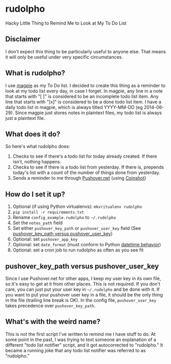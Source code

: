 rudolpho
========

Hacky Little Thing to Remind Me to Look at My To Do List

Disclaimer
----------
I don't expect this thing to be particularly useful to anyone else. That means
it will only be useful under very specific circumstances.

What is rudolpho?
-----------------
I use [magpie](https://github.com/charlesthomas/magpie/) as my To Do list. I
decided to create this thing as a reminder to look at my todo list every day, in
case I forget. In magpie, any line in a note that starts with "[ ]" is
considered to be an incomplete todo list item. Any line that starts with "[x]"
is considered to be a done todo list item. I have a daily todo list in magpie,
which is always titled YYYY-MM-DD (eg 2014-06-29). Since magpie just stores
notes in plaintext files, my todo list is always just a plaintext file.

What does it do?
----------------
So here's what rudolpho does:
1. Checks to see if there's a todo list for today already created. If there isn't,
   nothing happens.
1. Checks to see if there is a todo list from yesterday. If there is, prepends
   today's list with a count of the number of things done from yesterday.
1. Sends a reminder to me through [Pushover.net](https://pushover.net) (using
   [Coinshot](https://github.com/charlesthomas/coinshot))

How do I set it up?
-------------------
1. Optional (if using Python virtualenvs): ``mkvritualenv rudolpho``
1. ``pip install -r requirements.txt``
1. Rename ``config_example.rudolpho`` to ``~/.rudolpho``
1. Set the ``notes_path`` field
1. Set either ``pushover_key_path`` or ``pushover_user_key`` field (See
   [pushover_key_path versus pushover_user_key](https://github.com/charlesthomas/rudolpho#pushover_key_path-versus-pushover_user_key))
1. Optional: set ``pushover_app_key``
1. Optional: set ``date_format`` (must conform to Python
   [datetime behavior](https://docs.python.org/2/library/datetime.html#strftime-and-strptime-behavior))
1. Optional: set a cron job to run rudolpho as often as you see fit

pushover_key_path versus pushover_user_key
------------------------------------------
Since I use Pushover.net for other apps, I keep my user key in its own file, so
it's easy to get at it from other places. This is not required. If you don't
care, you can just put your user key in ``~/.rudolpho`` and be done with it. If
you want to put your pushover user key in a file, it should be the only thing in
the file (trailing line break is OK). In the config file, ``pushover_user_key``
takes precedence over ``pushover_key_path``.

What's with the weird name?
---------------------------
This is not the first script I've written to remind me I have stuff to do. At
some point in the past, I was trying to text someone an explanation of a
different "todo list notifier" script, and it got autocorrected to "rudolpho."
It became a running joke that any todo list notifier was referred to as
"rudolpho."
